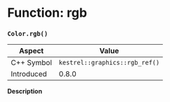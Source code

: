 
# Function: rgb
### `Color.rgb()`

| Aspect | Value |
| --- | --- |
| C++ Symbol | `kestrel::graphics::rgb_ref()` |
| Introduced | 0.8.0 |

**Description**


